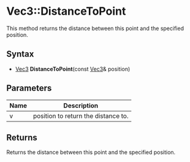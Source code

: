 # Vec3::DistanceToPoint #
This method returns the distance between this point and the specified position.

## Syntax ##
- [Vec3]() **DistanceToPoint**(const [Vec3]()& position)

## Parameters ##
| Name | Description |
|-|-|
|v|position to return the distance to.|

## Returns ##
Returns the distance between this point and the specified position.
